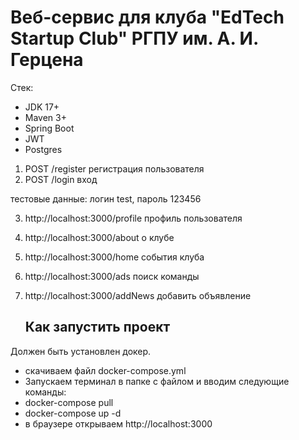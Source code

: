 # Веб-сервис для клуба "EdTech Startup Club" РГПУ им. А. И. Герцена
Стек: 
* JDK 17+
* Maven 3+
* Spring Boot
* JWT
* Postgres

1. POST /register
регистрация пользователя
2. POST /login вход

тестовые данные: логин test, пароль 123456

3. http://localhost:3000/profile профиль пользователя
4. http://localhost:3000/about о клубе
5. http://localhost:3000/home события клуба
6. http://localhost:3000/ads поиск команды
7. http://localhost:3000/addNews добавить объявление

   ## Как запустить проект

Должен быть установлен докер. 

 * скачиваем файл docker-compose.yml
 * Запускаем терминал в папке с файлом и вводим следующие команды:
 * docker-compose pull
 * docker-compose up -d
 * в браузере открываем http://localhost:3000
